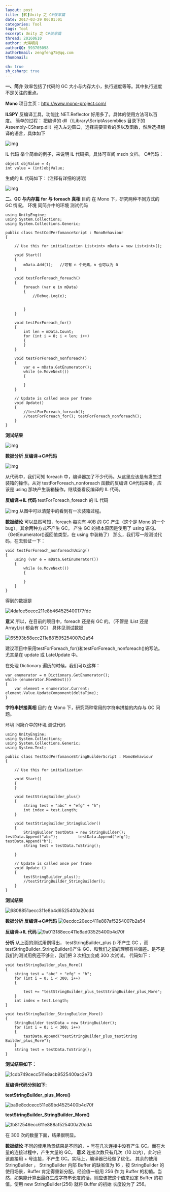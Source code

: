 ```yaml
---
layout: post
title: [转]Unity 之 C#效率篇
date: 2017-03-29 00:01:01
categories: Tool
tags: Tool
excerpt: Unity 之 C#效率篇
thread: 20160610
author: 大海明月
authorQQ: 593705098
authorEmail: zengfeng75@qq.com
thumbnail: 

sh: true
sh_csharp: true
---
```




**一、简介**
效率包括了代码的 GC 大小与内存大小，执行速度等等。其中执行速度不是关注的重点。

**Mono**
项目主页：http://www.mono-project.com/

**ILSPY**
反编译工具，功能比 NET.Reflector 好用多了。具体的使用方法可以百度。
简单的过程：
把编译的 dll（\Library\ScriptAssemblies 目录下的 Assembly-CSharp.dll）拖入左边窗口，选择需要查看的类以及函数，然后选择翻译的语言，具体如下

![img](https://image.lexiang-asset.com/company_6034821ca2e011e8b8b55254002f1020/assets/2018/11/a19c2420-ecbf-11e8-965f-525400b4d70f.png-resize1920?sign=wmR0qKLBS91q4FcaYgNQX9+rmJphPTEwMDI5MTYyJms9QUtJRE4yMmgydDZqV0pscEtMYWdsVVRSaWx6czFycjZvYWZ2JmU9MTU4NjAzMjg2MCZ0PTE1ODU0MjgwNjAmcj0xMzE4MTE5ODczJmY9L2NvbXBhbnlfNjAzNDgyMWNhMmUwMTFlOGI4YjU1MjU0MDAyZjEwMjAvYXNzZXRzLzIwMTgvMTEvYTE5YzI0MjAtZWNiZi0xMWU4LTk2NWYtNTI1NDAwYjRkNzBmLnBuZyZiPWxleGlhbmctMTAwMjkxNjI=)









IL 代码
举个简单的例子，来说明 IL 代码把，具体可查阅 msdn 文档。
C#代码：

```
object objValue = 4;
int value = (int)objValue;
```

 生成的 IL 代码如下：（注释有详细的说明）

![img](https://image.lexiang-asset.com/company_6034821ca2e011e8b8b55254002f1020/assets/2018/11/e4c53916-ecc0-11e8-a917-525400b4d70f.png-resize1920?sign=hrnbUpttWsmh7tQTdZIP4TbWmvRhPTEwMDI5MTYyJms9QUtJRE4yMmgydDZqV0pscEtMYWdsVVRSaWx6czFycjZvYWZ2JmU9MTU4NjAzMjg2MCZ0PTE1ODU0MjgwNjAmcj0yMDcxNDE3NDI2JmY9L2NvbXBhbnlfNjAzNDgyMWNhMmUwMTFlOGI4YjU1MjU0MDAyZjEwMjAvYXNzZXRzLzIwMTgvMTEvZTRjNTM5MTYtZWNjMC0xMWU4LWE5MTctNTI1NDAwYjRkNzBmLnBuZyZiPWxleGlhbmctMTAwMjkxNjI=)



 

**二、GC 与内存篇**
**for 与 foreach 真相**
目的
在 Mono 下，研究两种不同方式的 GC 情况。
环境
同简介中的环境
测试代码

```
using UnityEngine;
using System.Collections;
using System.Collections.Generic;

public class TestCodPerfomanceScript : MonoBehaviour
{

    // Use this for initialization List<int> mData = new List<int>();

    void Start()
    {
        mData.Add(1);   //可有 n 个元素，n 也可以为 0
    }

    void testForForeach_foreach()
    {
        foreach (var e in mData)
        {
            //Debug.Log(e);


        }
    }

    void testForForeach_for()
    {
        int len = mData.Count;
        for (int i = 0; i < len; i++)
        {
        }
    }

    void testForForeach_nonforeach()
    {
        var e = mData.GetEnumerator();
        while (e.MoveNext())
        {

        }
    }

    // Update is called once per frame
    void Update()
    {
        //testForForeach_foreach();
        //testForForeach_for(); testForForeach_nonforeach();
    }
}
```

**测试结果**

![img](https://image.lexiang-asset.com/company_6034821ca2e011e8b8b55254002f1020/assets/2018/11/8d0910de-ecc1-11e8-a0a5-5254004f9daa.png-resize1920?sign=33yd2eGL5Au4sBXRRdazij4hej9hPTEwMDI5MTYyJms9QUtJRE4yMmgydDZqV0pscEtMYWdsVVRSaWx6czFycjZvYWZ2JmU9MTU4NjAzMjg2MCZ0PTE1ODU0MjgwNjAmcj01NDMwNzEyMDAmZj0vY29tcGFueV82MDM0ODIxY2EyZTAxMWU4YjhiNTUyNTQwMDJmMTAyMC9hc3NldHMvMjAxOC8xMS84ZDA5MTBkZS1lY2MxLTExZTgtYTBhNS01MjU0MDA0ZjlkYWEucG5nJmI9bGV4aWFuZy0xMDAyOTE2Mg==)



 

**数据分析**
**反编译->C#代码**

![img](https://image.lexiang-asset.com/company_6034821ca2e011e8b8b55254002f1020/assets/2018/11/c092f3b6-ecc1-11e8-9795-5254007b2a54.png-resize1920?sign=6qsSM3q7CFKL45Z5cKBodkhBLwxhPTEwMDI5MTYyJms9QUtJRE4yMmgydDZqV0pscEtMYWdsVVRSaWx6czFycjZvYWZ2JmU9MTU4NjAzMjg2MCZ0PTE1ODU0MjgwNjAmcj01MDU2MTUxMDkmZj0vY29tcGFueV82MDM0ODIxY2EyZTAxMWU4YjhiNTUyNTQwMDJmMTAyMC9hc3NldHMvMjAxOC8xMS9jMDkyZjNiNi1lY2MxLTExZTgtOTc5NS01MjU0MDA3YjJhNTQucG5nJmI9bGV4aWFuZy0xMDAyOTE2Mg==)

从代码中，我们可知 foreach 中，编译器加了不少代码。从这里应该是有发生过装箱的操作。从对 testForForeach_nonforeach 函数的反编译 C#代码来看，应该是 using 那块产生装箱操作。继续查看反编译的 IL 代码。

 

**反编译->IL 代码**
testForForeach_foreach 的 IL 代码

![img](https://image.lexiang-asset.com/company_6034821ca2e011e8b8b55254002f1020/assets/2018/11/fb2a3afc-ecc1-11e8-9712-52540089e328.png-resize1920?sign=UfgPyhTLvx43X1NJHyEg9y+bipxhPTEwMDI5MTYyJms9QUtJRE4yMmgydDZqV0pscEtMYWdsVVRSaWx6czFycjZvYWZ2JmU9MTU4NjAzMjg2MCZ0PTE1ODU0MjgwNjAmcj0yMDI4MDExMjUwJmY9L2NvbXBhbnlfNjAzNDgyMWNhMmUwMTFlOGI4YjU1MjU0MDAyZjEwMjAvYXNzZXRzLzIwMTgvMTEvZmIyYTNhZmMtZWNjMS0xMWU4LTk3MTItNTI1NDAwODllMzI4LnBuZyZiPWxleGlhbmctMTAwMjkxNjI=)
从图中可以清楚中的看到有一次装箱过程。

**数据结论**
可以显然可知，foreach 每次有 40B 的 GC 产生（这个是 Mono 的一个 bug）。其余两种方式不产生 GC。
产生 GC 的根本原因是使用了 using 语句。（GetEnumerator()返回值类型，在
using 中装箱了）
那么，我们写一段测试代码，在去验证一下：

```
void testForForeach_nonforeachUsing()
{
    using (var e = mData.GetEnumerator())
    {
        while (e.MoveNext())
        {

        }
    }
}
```

 得到的数据是

![4dafce5eecc211e8b464525400177fdc](https://file.lexiang-asset.com/company_6034821ca2e011e8b8b55254002f1020/assets/2018/11/4d4bb6da-ecc2-11e8-a3b1-52540089e328.png?sign=8IZiQvD1a+GU1lpK3WCVImcH1u5hPTEwMDI5MTYyJms9QUtJRE4yMmgydDZqV0pscEtMYWdsVVRSaWx6czFycjZvYWZ2JmU9MTU4NjAzMjg2MCZ0PTE1ODU0MjgwNjAmcj0yMDQzMDczMTg4JmY9L2NvbXBhbnlfNjAzNDgyMWNhMmUwMTFlOGI4YjU1MjU0MDAyZjEwMjAvYXNzZXRzLzIwMTgvMTEvNGQ0YmI2ZGEtZWNjMi0xMWU4LWEzYjEtNTI1NDAwODllMzI4LnBuZyZiPWxleGlhbmctMTAwMjkxNjI=)

**意义**
所以，在目前的项目中，foreach 还是有 GC 的。（不管是 IList 还是 ArrayList
都会有 GC）
具体见测试数据

![65593b58ecc211e881595254007b2a54](https://file.lexiang-asset.com/company_6034821ca2e011e8b8b55254002f1020/assets/2018/11/650ba9ce-ecc2-11e8-b544-525400a20cd4.png?sign=3paWQD43f/ppDfYEPORZOG8ZXjxhPTEwMDI5MTYyJms9QUtJRE4yMmgydDZqV0pscEtMYWdsVVRSaWx6czFycjZvYWZ2JmU9MTU4NjAzMjg2MCZ0PTE1ODU0MjgwNjAmcj0zODE4MzMxNTQmZj0vY29tcGFueV82MDM0ODIxY2EyZTAxMWU4YjhiNTUyNTQwMDJmMTAyMC9hc3NldHMvMjAxOC8xMS82NTBiYTljZS1lY2MyLTExZTgtYjU0NC01MjU0MDBhMjBjZDQucG5nJmI9bGV4aWFuZy0xMDAyOTE2Mg==)



建议项目中采用testForForeach_for()和testForForeach_nonforeach()的写法。尤其是在 update 或 LateUpdate 中。

在处理 Dictionary 遍历的时候，我们可以这样：

```
var enumerator = m_Dictionary.GetEnumerator();
while (enumerator.MoveNext())
{
    var element = enumerator.Current; element.Value.UpdateComponent(deltaTime);
}
```

 

**字符串拼接真相**
目的
在 Mono 下，研究两种常用的字符串拼接的内存与 GC 问题。

环境
同简介中的环境
测试代码

```
using UnityEngine;
using System.Collections;
using System.Collections.Generic;
using System.Text;

public class TestCodPerfomanceStringBuilderScript : MonoBehaviour
{

    // Use this for initialization

    void Start()
    {
    }

    void testStringBuilder_plus()
    {
        string test = "abc" + "efg" + "h";
        int index = test.Length;
    }

    void testStringBuilder_StringBuilder()
    {
        StringBuilder testData = new StringBuilder();         testData.Append("abc");         testData.Append("efg");         testData.Append("h");
        string test = testData.ToString();

    }

    // Update is called once per frame 
    void Update ()
    {
        testStringBuilder_plus();
        //testStringBuilder_StringBuilder();
    }
}
```

 **测试结果**

![6808851aecc311e8b4d6525400a20cd4](https://file.lexiang-asset.com/company_6034821ca2e011e8b8b55254002f1020/assets/2018/11/67a9b850-ecc3-11e8-989f-525400a20cd4.png?sign=Nx7dor7y0TujEH4FMqZ8IS7daZxhPTEwMDI5MTYyJms9QUtJRE4yMmgydDZqV0pscEtMYWdsVVRSaWx6czFycjZvYWZ2JmU9MTU4NjAzMjg2MCZ0PTE1ODU0MjgwNjAmcj0xODk3NTAwNTg3JmY9L2NvbXBhbnlfNjAzNDgyMWNhMmUwMTFlOGI4YjU1MjU0MDAyZjEwMjAvYXNzZXRzLzIwMTgvMTEvNjdhOWI4NTAtZWNjMy0xMWU4LTk4OWYtNTI1NDAwYTIwY2Q0LnBuZyZiPWxleGlhbmctMTAwMjkxNjI=)

 

**数据分析**
**反编译->C#代码**
![0ecdcc20ecc411e887af5254007b2a54](https://file.lexiang-asset.com/company_6034821ca2e011e8b8b55254002f1020/assets/2018/11/0e62db68-ecc4-11e8-a9f7-5254002ec14d.png?sign=gBcmA6ubcsT9T6LyOX+48ZO/AG5hPTEwMDI5MTYyJms9QUtJRE4yMmgydDZqV0pscEtMYWdsVVRSaWx6czFycjZvYWZ2JmU9MTU4NjAzMjg2MCZ0PTE1ODU0MjgwNjAmcj0xMzUwNDg5Mjk3JmY9L2NvbXBhbnlfNjAzNDgyMWNhMmUwMTFlOGI4YjU1MjU0MDAyZjEwMjAvYXNzZXRzLzIwMTgvMTEvMGU2MmRiNjgtZWNjNC0xMWU4LWE5ZjctNTI1NDAwMmVjMTRkLnBuZyZiPWxleGlhbmctMTAwMjkxNjI=)

**反编译->IL 代码**
![9a013188ecc411e8ad03525400b4d70f](https://file.lexiang-asset.com/company_6034821ca2e011e8b8b55254002f1020/assets/2018/11/999090a4-ecc4-11e8-be83-5254004f9daa.png?sign=ArY7+gPzPKOyaQINIppt58JGlTphPTEwMDI5MTYyJms9QUtJRE4yMmgydDZqV0pscEtMYWdsVVRSaWx6czFycjZvYWZ2JmU9MTU4NjAzMjg2MCZ0PTE1ODU0MjgwNjAmcj0xMzIxODY3MDIwJmY9L2NvbXBhbnlfNjAzNDgyMWNhMmUwMTFlOGI4YjU1MjU0MDAyZjEwMjAvYXNzZXRzLzIwMTgvMTEvOTk5MDkwYTQtZWNjNC0xMWU4LWJlODMtNTI1NDAwNGY5ZGFhLnBuZyZiPWxleGlhbmctMTAwMjkxNjI=)

**分析**
从上面的测试用例得出， testStringBuilder_plus () 不产生 GC ，而
testStringBuilder_StringBuilder()产生 GC，和我们之前的理解有些偏差。是不是我们的测试用例还不够全，我们把 3 次相加变成 300 次试试。
代码如下：

```
void testStringBuilder_plus_More()
{
    string test = "abc" + "efg" + "h";
    for (int i = 0; i < 300; i++)
    {

        test += "testStringBuilder_plus_testStringBuilder_plus_More";
    }
    int index = test.Length;
}

void testStringBuilder_StringBuilder_More()
{
    StringBuilder testData = new StringBuilder();
    for (int i = 0; i < 300; i++)
    {
        testData.Append("testStringBuilder_plus_testString Builder_plus_More");
    }
    string test = testData.ToString();
}
```

 **测试结果如下：**

![1cdb749cecc511e8acb9525400ac2e73](https://file.lexiang-asset.com/company_6034821ca2e011e8b8b55254002f1020/assets/2018/11/1c76254c-ecc5-11e8-850b-525400ac2e73.png?sign=yq3FT87+AVNWbBtv9Y8D7E1HEBRhPTEwMDI5MTYyJms9QUtJRE4yMmgydDZqV0pscEtMYWdsVVRSaWx6czFycjZvYWZ2JmU9MTU4NjAzMjg2MCZ0PTE1ODU0MjgwNjAmcj0xMDI2NjY4NDE2JmY9L2NvbXBhbnlfNjAzNDgyMWNhMmUwMTFlOGI4YjU1MjU0MDAyZjEwMjAvYXNzZXRzLzIwMTgvMTEvMWM3NjI1NGMtZWNjNS0xMWU4LTg1MGItNTI1NDAwYWMyZTczLnBuZyZiPWxleGlhbmctMTAwMjkxNjI=)

**反编译代码分别如下:**

**testStringBuilder_plus_More()**

![ba9e8cdcecc511e89bd4525400b4d70f](https://file.lexiang-asset.com/company_6034821ca2e011e8b8b55254002f1020/assets/2018/11/ba216a22-ecc5-11e8-8d19-5254004f9daa.png?sign=tbz8iOYPmRy450jaskXgSDybhV9hPTEwMDI5MTYyJms9QUtJRE4yMmgydDZqV0pscEtMYWdsVVRSaWx6czFycjZvYWZ2JmU9MTU4NjAzMjg2MCZ0PTE1ODU0MjgwNjAmcj0xNzQxNDk2MTA5JmY9L2NvbXBhbnlfNjAzNDgyMWNhMmUwMTFlOGI4YjU1MjU0MDAyZjEwMjAvYXNzZXRzLzIwMTgvMTEvYmEyMTZhMjItZWNjNS0xMWU4LThkMTktNTI1NDAwNGY5ZGFhLnBuZyZiPWxleGlhbmctMTAwMjkxNjI=)

**testStringBuilder_StringBuilder_More()**

![1b812546ecc611e888af525400a20cd4](https://file.lexiang-asset.com/company_6034821ca2e011e8b8b55254002f1020/assets/2018/11/1b394f8c-ecc6-11e8-bea1-525400a20cd4.png?sign=8XNvjqc1lVe29G044nqXTS8a6DhhPTEwMDI5MTYyJms9QUtJRE4yMmgydDZqV0pscEtMYWdsVVRSaWx6czFycjZvYWZ2JmU9MTU4NjAzMjg2MCZ0PTE1ODU0MjgwNjAmcj01NjI0NDkwMTYmZj0vY29tcGFueV82MDM0ODIxY2EyZTAxMWU4YjhiNTUyNTQwMDJmMTAyMC9hc3NldHMvMjAxOC8xMS8xYjM5NGY4Yy1lY2M2LTExZTgtYmVhMS01MjU0MDBhMjBjZDQucG5nJmI9bGV4aWFuZy0xMDAyOTE2Mg==)

在 300 次的数量下面，结果很明显。

**数据结论**
不同的使用场景结果是不同的，+ 号在几次连接中没有产生 GC。而在大量的连接过程中，产生大量的 GC。
**意义**
连接次数只有几次（10 以内），此时应该直接用 + 号连接，不产生 GC。实际上，编译器已经做了优化。
其余的使用 StringBuilder ， StringBuilder 内部 Buffer 的缺省值为 16 ，按 StringBuilder 的使用场景，Buffer 肯定得重新分配。经验值一般用 256 作
为 Buffer 的初值。当然，如果能计算出最终生成字符串长度的话，则应该按这个值来设定 Buffer 的初值。使用 new StringBuilder(256) 就将 Buffer 的初始
长度设为了 256。